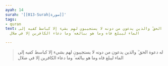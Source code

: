 ```yaml
---
ayah: 14
surah: '[[013-Surah|سورة]]'
tags:
- quran
text: له دعوة الحق ۖ والذين يدعون من دونه لا يستجيبون لهم بشيء إلا كباسط كفيه إلى
  الماء ليبلغ فاه وما هو ببالغه ۚ وما دعاء الكافرين إلا في ضلال

---
```

> له دعوة الحق ۖ والذين يدعون من دونه لا يستجيبون لهم بشيء إلا كباسط كفيه إلى الماء ليبلغ فاه وما هو ببالغه ۚ وما دعاء الكافرين إلا في ضلال
